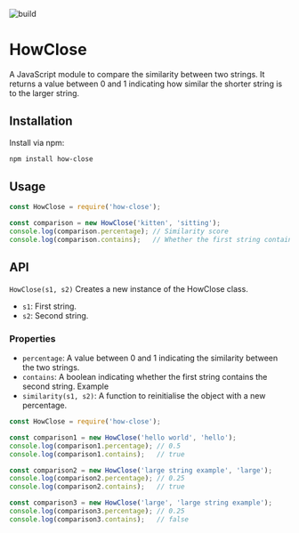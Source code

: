 ![build](https://github.com/jrmedd/how-close/actions/workflows/main.yaml/badge.svg)
# HowClose

A JavaScript module to compare the similarity between two strings. It returns a value between 0 and 1 indicating how similar the shorter string is to the larger string.

## Installation

Install via npm:

```bash
npm install how-close
```

## Usage
```javascript
const HowClose = require('how-close');

const comparison = new HowClose('kitten', 'sitting');
console.log(comparison.percentage); // Similarity score
console.log(comparison.contains);   // Whether the first string contains the second string
```
## API
`HowClose(s1, s2)` Creates a new instance of the HowClose class.

* `s1`: First string.
* `s2`: Second string.
### Properties
* `percentage`: A value between 0 and 1 indicating the similarity between the two strings.
* `contains`: A boolean indicating whether the first string contains the second string.
Example
* `similarity(s1, s2)`: A function to reinitialise the object with a new percentage.

```javascript
const HowClose = require('how-close');

const comparison1 = new HowClose('hello world', 'hello');
console.log(comparison1.percentage); // 0.5
console.log(comparison1.contains);   // true

const comparison2 = new HowClose('large string example', 'large');
console.log(comparison2.percentage); // 0.25
console.log(comparison2.contains);   // true

const comparison3 = new HowClose('large', 'large string example');
console.log(comparison3.percentage); // 0.25
console.log(comparison3.contains);   // false
```